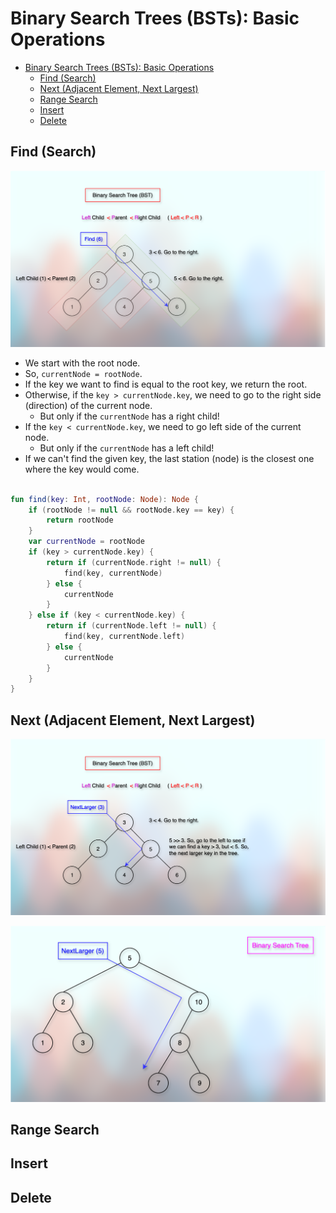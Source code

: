 # Binary Search Trees (BSTs): Basic Operations

<!-- TOC -->
* [Binary Search Trees (BSTs): Basic Operations](#binary-search-trees-bsts-basic-operations)
  * [Find (Search)](#find-search)
  * [Next (Adjacent Element, Next Largest)](#next-adjacent-element-next-largest)
  * [Range Search](#range-search)
  * [Insert](#insert)
  * [Delete](#delete)
<!-- TOC -->

## Find (Search)

![10bstFindIntro.png](../../../../../assets/images/dataStructures/uc/module05binarySearchTreesBST/12bstFindIntro.png)

* We start with the root node. 
* So, `currentNode = rootNode`.
* If the key we want to find is equal to the root key, we return the root.
* Otherwise, if the `key > currentNode.key`, we need to go to the right side (direction) of the current node.
  * But only if the `currentNode` has a right child! 
* If the `key < currentNode.key`, we need to go left side of the current node.
  * But only if the `currentNode` has a left child!
* If we can't find the given key, the last station (node) is the closest one where the key would come.

```kotlin

fun find(key: Int, rootNode: Node): Node {
    if (rootNode != null && rootNode.key == key) {
        return rootNode
    }
    var currentNode = rootNode
    if (key > currentNode.key) {
        return if (currentNode.right != null) {
            find(key, currentNode)
        } else {
            currentNode
        }
    } else if (key < currentNode.key) {
        return if (currentNode.left != null) {
            find(key, currentNode.left)
        } else {
            currentNode
        }
    }
}

```

## Next (Adjacent Element, Next Largest)

![35bstNextLargerAdjacent01.png](../../../../../assets/images/dataStructures/uc/module05binarySearchTreesBST/35bstNextLargerAdjacent01.png)

![40bstNextLargerAdjacent02.png](../../../../../assets/images/dataStructures/uc/module05binarySearchTreesBST/40bstNextLargerAdjacent02.png)

## Range Search

## Insert

## Delete

